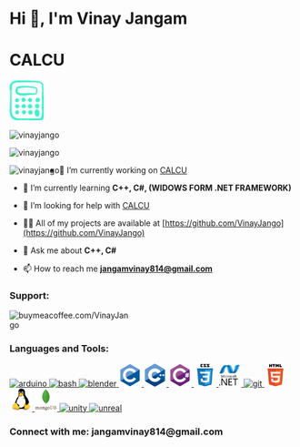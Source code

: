<h1 align="left">Hi 👋, I'm Vinay Jangam</h1>
<h1 align="left">CALCU</h1>
<img src="CALCU/CALCU/ICONS/CALCU_ICON_E.png">	


<p align="left"> <img src="https://komarev.com/ghpvc/?username=vinayjango&label=Profile%20views&color=0e75b6&style=flat" alt="vinayjango" /> </p>

<p>&nbsp;<img align="left" src="https://github-readme-stats.vercel.app/api?username=vinayjango&show_icons=true&locale=en" alt="vinayjango" /></p>
<p><img align="left" src="https://github-readme-streak-stats.herokuapp.com/?user=vinayjango&" alt="vinayjango" /></p>

- 🔭 I’m currently working on [CALCU](https://github.com/VinayJango/CALCU)

- 🌱 I’m currently learning **C++, C#, (WIDOWS FORM .NET FRAMEWORK)**

- 🤝 I’m looking for help with [CALCU](https://github.com/VinayJango/CALCU)

- 👨‍💻 All of my projects are available at [https://github.com/VinayJango](https://github.com/VinayJango)

- 💬 Ask me about **C++, C#**

- 📫 How to reach me **jangamvinay814@gmail.com**
<h3 align="left">Support:</h3>
<p><a href="https://www.buymeacoffee.com/buymeacoffee.com/VinayJango"> <img align="left" src="https://cdn.buymeacoffee.com/buttons/v2/default-yellow.png" height="50" width="210" alt="buymeacoffee.com/VinayJango" /></a></p><br><br>


<h3 align="left">Languages and Tools:</h3>
<p align="left"> <a href="https://www.arduino.cc/" target="_blank" rel="noreferrer"> <img src="https://cdn.worldvectorlogo.com/logos/arduino-1.svg" alt="arduino" width="40" height="40"/> </a> <a href="https://www.gnu.org/software/bash/" target="_blank" rel="noreferrer"> <img src="https://www.vectorlogo.zone/logos/gnu_bash/gnu_bash-icon.svg" alt="bash" width="40" height="40"/> </a> <a href="https://www.blender.org/" target="_blank" rel="noreferrer"> <img src="https://download.blender.org/branding/community/blender_community_badge_white.svg" alt="blender" width="40" height="40"/> </a> <a href="https://www.cprogramming.com/" target="_blank" rel="noreferrer"> <img src="https://raw.githubusercontent.com/devicons/devicon/master/icons/c/c-original.svg" alt="c" width="40" height="40"/> </a> <a href="https://www.w3schools.com/cpp/" target="_blank" rel="noreferrer"> <img src="https://raw.githubusercontent.com/devicons/devicon/master/icons/cplusplus/cplusplus-original.svg" alt="cplusplus" width="40" height="40"/> </a> <a href="https://www.w3schools.com/cs/" target="_blank" rel="noreferrer"> <img src="https://raw.githubusercontent.com/devicons/devicon/master/icons/csharp/csharp-original.svg" alt="csharp" width="40" height="40"/> </a> <a href="https://www.w3schools.com/css/" target="_blank" rel="noreferrer"> <img src="https://raw.githubusercontent.com/devicons/devicon/master/icons/css3/css3-original-wordmark.svg" alt="css3" width="40" height="40"/> </a> <a href="https://dotnet.microsoft.com/" target="_blank" rel="noreferrer"> <img src="https://raw.githubusercontent.com/devicons/devicon/master/icons/dot-net/dot-net-original-wordmark.svg" alt="dotnet" width="40" height="40"/> </a> <a href="https://git-scm.com/" target="_blank" rel="noreferrer"> <img src="https://www.vectorlogo.zone/logos/git-scm/git-scm-icon.svg" alt="git" width="40" height="40"/> </a> <a href="https://www.w3.org/html/" target="_blank" rel="noreferrer"> <img src="https://raw.githubusercontent.com/devicons/devicon/master/icons/html5/html5-original-wordmark.svg" alt="html5" width="40" height="40"/> </a> <a href="https://www.linux.org/" target="_blank" rel="noreferrer"> <img src="https://raw.githubusercontent.com/devicons/devicon/master/icons/linux/linux-original.svg" alt="linux" width="40" height="40"/> </a> <a href="https://www.mongodb.com/" target="_blank" rel="noreferrer"> <img src="https://raw.githubusercontent.com/devicons/devicon/master/icons/mongodb/mongodb-original-wordmark.svg" alt="mongodb" width="40" height="40"/> </a> <a href="https://unity.com/" target="_blank" rel="noreferrer"> <img src="https://www.vectorlogo.zone/logos/unity3d/unity3d-icon.svg" alt="unity" width="40" height="40"/> </a> <a href="https://unrealengine.com/" target="_blank" rel="noreferrer"> <img src="https://raw.githubusercontent.com/kenangundogan/fontisto/036b7eca71aab1bef8e6a0518f7329f13ed62f6b/icons/svg/brand/unreal-engine.svg" alt="unreal" width="40" height="40"/> </a> </p>

<h3 align="left">Connect with me: jangamvinay814@gmail.com</h3>
<p align="left">
</p>


